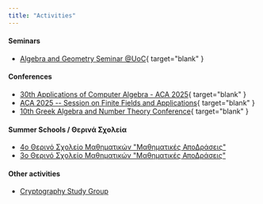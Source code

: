```yaml
---
title: "Activities"
---
```


#### Seminars
- [Algebra and Geometry Seminar @UoC](https://sites.google.com/view/gal-math-uoc/home){ target="blank" }

#### Conferences
- [30th Applications of Computer Algebra - ACA 2025](https://aca2025.github.io/){ target="blank" }
- [ACA 2025 -- Session on Finite Fields and Applications](https://sites.google.com/view/aca-2025-ffa/home){ target="blank" }
- [10th Greek Algebra and Number Theory Conference](https://sites.google.com/view/gantconference2025/){ target="blank" }

#### Summer Schools / Θερινά Σχολεία
- [4o Θερινό Σχολείο Μαθηματικών "Μαθηματικές ΑποΔράσεις"](summerschool25/)
- [3o Θερινό Σχολείο Μαθηματικών "Μαθηματικές ΑποΔράσεις"](summerschool24/)

#### Other activities
- [Cryptography Study Group](cryptostudygroup/material/)

